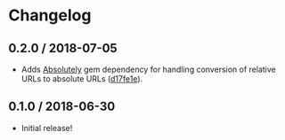 # Changelog

## 0.2.0 / 2018-07-05

- Adds [Absolutely](https://github.com/jgarber623/absolutely) gem dependency for handling conversion of relative URLs to absolute URLs ([d17fe1e](https://github.com/jgarber623/micropub-endpoint-ruby/commit/d17fe1e)).

## 0.1.0 / 2018-06-30

- Initial release!
